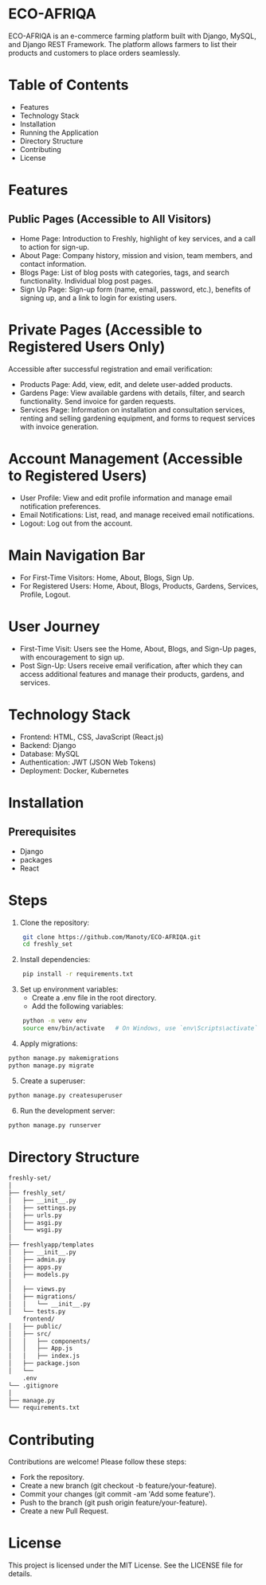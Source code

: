 # ECO-AFRIQA
ECO-AFRIQA is an e-commerce farming platform built with Django, MySQL, and Django REST Framework. The platform allows farmers to list their products and customers to place orders seamlessly.

# Table of Contents
- Features
- Technology Stack
- Installation
- Running the Application
- Directory Structure
- Contributing
- License

# Features
## Public Pages (Accessible to All Visitors)
- Home Page: Introduction to Freshly, highlight of key services, and a call to action for sign-up.
- About Page: Company history, mission and vision, team members, and contact information.
- Blogs Page: List of blog posts with categories, tags, and search functionality. Individual blog post pages.
- Sign Up Page: Sign-up form (name, email, password, etc.), benefits of signing up, and a link to login for existing users.

# Private Pages (Accessible to Registered Users Only)
Accessible after successful registration and email verification:
- Products Page: Add, view, edit, and delete user-added products.
- Gardens Page: View available gardens with details, filter, and search functionality. Send invoice for garden requests.
- Services Page: Information on installation and consultation services, renting and selling gardening equipment, and forms to request services with invoice generation.

# Account Management (Accessible to Registered Users)
- User Profile: View and edit profile information and manage email notification preferences.
- Email Notifications: List, read, and manage received email notifications.
- Logout: Log out from the account.

# Main Navigation Bar
- For First-Time Visitors: Home, About, Blogs, Sign Up.
- For Registered Users: Home, About, Blogs, Products, Gardens, Services, Profile, Logout.

# User Journey
- First-Time Visit: Users see the Home, About, Blogs, and Sign-Up pages, with encouragement to sign up.
- Post Sign-Up: Users receive email verification, after which they can access additional features and manage their products, gardens, and services.

# Technology Stack
- Frontend: HTML, CSS, JavaScript (React.js)
- Backend: Django
- Database: MySQL
- Authentication: JWT (JSON Web Tokens)
- Deployment: Docker, Kubernetes

# Installation
## Prerequisites
- Django
- packages
- React 
  
# Steps

1. Clone the repository:
```bash
    git clone https://github.com/Manoty/ECO-AFRIQA.git
    cd freshly_set
```

2. Install dependencies:
```bash
    pip install -r requirements.txt
```

3. Set up environment variables:
   - Create a .env file in the root directory.
   - Add the following variables:
```bash
    python -m venv env
    source env/bin/activate   # On Windows, use `env\Scripts\activate`
```


4. Apply migrations:
```bash
python manage.py makemigrations
python manage.py migrate
```

5. Create a superuser:
```bash
python manage.py createsuperuser
```

6. Run the development server:
```bash
python manage.py runserver
```

# Directory Structure

```bash
freshly-set/
│
├── freshly_set/
│   ├── __init__.py
│   ├── settings.py
│   ├── urls.py
│   ├── asgi.py
│   └── wsgi.py
│
├── freshlyapp/templates
│   ├── __init__.py
│   ├── admin.py
│   ├── apps.py
│   ├── models.py
│  
│   ├── views.py
│   ├── migrations/
│   │   └── __init__.py
│   └── tests.py
    frontend/
│   ├── public/
│   ├── src/
│   │   ├── components/
│   │   ├── App.js
│   │   ├── index.js
│   ├── package.json
│   └── 
    .env
└── .gitignore
│
├── manage.py
└── requirements.txt
```


# Contributing
Contributions are welcome! Please follow these steps:

- Fork the repository.
- Create a new branch (git checkout -b feature/your-feature).
- Commit your changes (git commit -am 'Add some feature').
- Push to the branch (git push origin feature/your-feature).
- Create a new Pull Request.

# License
This project is licensed under the MIT License. See the LICENSE file for details.

